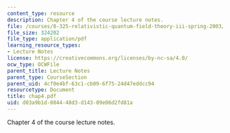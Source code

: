 ```yaml
---
content_type: resource
description: Chapter 4 of the course lecture notes.
file: /courses/8-325-relativistic-quantum-field-theory-iii-spring-2003/d03a9b1d084448d3d14309e06d2fd81a_chap4.pdf
file_size: 324202
file_type: application/pdf
learning_resource_types:
- Lecture Notes
license: https://creativecommons.org/licenses/by-nc-sa/4.0/
ocw_type: OCWFile
parent_title: Lecture Notes
parent_type: CourseSection
parent_uid: 4cf0e4bf-63c1-cb09-6f75-24d47eddcc94
resourcetype: Document
title: chap4.pdf
uid: d03a9b1d-0844-48d3-d143-09e06d2fd81a
---
```

Chapter 4 of the course lecture notes.
